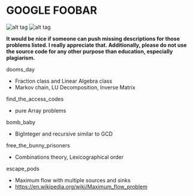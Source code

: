 GOOGLE FOOBAR
===
![alt tag](http://i.imgur.com/mdfZsXJ.png)
![alt tag](http://i.imgur.com/HfUs3D0.png)

**It would be nice if someone can push missing descriptions for those problems listed. I really appreciate that. Additionally, please do not use the source code for any other purpose than education, especially plagiarism.**

dooms_day
- Fraction class and Linear Algebra class  
- Markov chain, LU Decomposition, Inverse Matrix

find_the_access_codes
- pure Array problems  

bomb_baby
- BigInteger and recursive similar to GCD  

free_the_bunny_prisoners
- Combinations theory, Lexicographical order  

escape_pods
- Maximum flow with multiple sources and sinks
- https://en.wikipedia.org/wiki/Maximum_flow_problem
